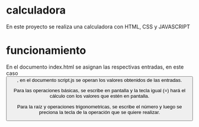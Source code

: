 # calculadora
En este proyecto se realiza una calculadora con HTML, CSS y JAVASCRIPT

# funcionamiento
En el documento index.html se asignan las respectivas entradas, en este caso <button>, en el documento script.js se operan los valores obtenidos de las entradas.

Para las operaciones básicas, se escribe en pantalla y la tecla igual (=) hará el cálculo con los valores que estén en pantalla.

Para la raíz y operaciones trigonometricas, se escribe el número y luego se preciona la tecla de la operación que se quiere realizar.